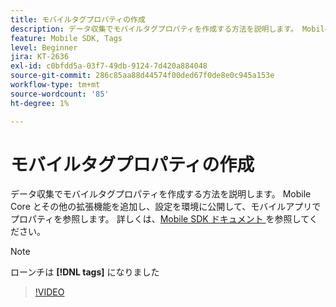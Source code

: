 ```yaml
---
title: モバイルタグプロパティの作成
description: データ収集でモバイルタグプロパティを作成する方法を説明します。 Mobile Core とその他の拡張機能を追加し、設定を環境に公開して、モバイルアプリでプロパティを参照します。
feature: Mobile SDK, Tags
level: Beginner
jira: KT-2636
exl-id: c0bfdd5a-03f7-49db-9124-7d420a884048
source-git-commit: 286c85aa88d44574f00ded67f0de8e0c945a153e
workflow-type: tm+mt
source-wordcount: '85'
ht-degree: 1%

---
```


# モバイルタグプロパティの作成

データ収集でモバイルタグプロパティを作成する方法を説明します。 Mobile Core とその他の拡張機能を追加し、設定を環境に公開して、モバイルアプリでプロパティを参照します。 詳しくは、[Mobile SDK ドキュメント ](https://developer.adobe.com/client-sdks/documentation/) を参照してください。

>[!NOTE]
>
> ローンチは **[!DNL tags]** になりました

>[!VIDEO](https://video.tv.adobe.com/v/26264/?learn=on&enablevpops)
